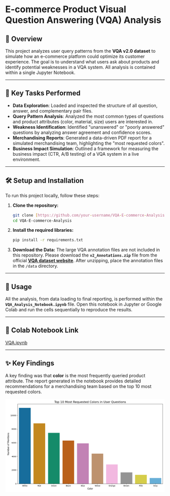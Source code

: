 # E-commerce Product Visual Question Answering (VQA) Analysis


## 📝 Overview
This project analyzes user query patterns from the **VQA v2.0 dataset** to simulate how an e-commerce platform could optimize its customer experience. The goal is to understand what users ask about products and identify potential weaknesses in a VQA system. All analysis is contained within a single Jupyter Notebook.

---

## 🚀 Key Tasks Performed
- **Data Exploration**: Loaded and inspected the structure of all question, answer, and complementary pair files.
- **Query Pattern Analysis**: Analyzed the most common types of questions and product attributes (color, material, size) users are interested in.
- **Weakness Identification**: Identified "unanswered" or "poorly answered" questions by analyzing answer agreement and confidence scores.
- **Merchandising Reports**: Generated a data-driven PDF report for a simulated merchandising team, highlighting the "most requested colors".
- **Business Impact Simulation**: Outlined a framework for measuring the business impact (CTR, A/B testing) of a VQA system in a live environment.

---

## 🛠️ Setup and Installation
To run this project locally, follow these steps:

1.  **Clone the repository:**
    ```sh
    git clone [https://github.com/your-username/VQA-E-commerce-Analysis.git](https://github.com/your-username/VQA-E-commerce-Analysis.git)
    cd VQA-E-commerce-Analysis
    ```

2.  **Install the required libraries:**
    ```sh
    pip install -r requirements.txt
    ```

3.  **Download the Data:**
    The large VQA annotation files are not included in this repository. Please download the **`v2_Annotations.zip`** file from the official [**VQA dataset website**](https://visualqa.org/download.html). After unzipping, place the annotation files in the `/data` directory.

---

## 📖 Usage
All the analysis, from data loading to final reporting, is performed within the **`VQA_Analysis_Notebook.ipynb`** file. Open this notebook in Jupyter or Google Colab and run the cells sequentially to reproduce the results.

---

## 🔗 Colab Notebook Link
[VQA.ipynb](https://colab.research.google.com/drive/1Kwa1nYpH6daUNB4_zHTsJjsLlIK_YyV7?usp=sharing)

---

## ✨ Key Findings
A key finding was that **color** is the most frequently queried product attribute. The report generated in the notebook provides detailed recommendations for a merchandising team based on the top 10 most requested colors.

![Most Requested Colors Chart](most_requested_colors_report.png)
